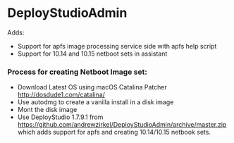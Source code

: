 # DeployStudioAdmin

Adds:
* Support for apfs image processing service side with apfs help script
* Support for 10.14 and 10.15 netboot sets in assistant

### Process for creating Netboot Image set:
* Download Latest OS using macOS Catalina Patcher http://dosdude1.com/catalina/
* Use autodmg to create a vanilla install in a disk image
* Mont the disk image
* Use DeployStudio 1.7.9.1 from https://github.com/andrewzirkel/DeployStudioAdmin/archive/master.zip which adds support for apfs and creating 10.14/10.15 netbook sets.
